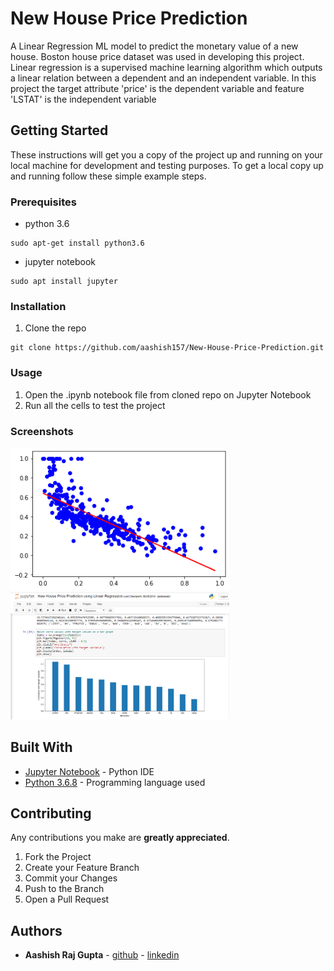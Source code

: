 # New House Price Prediction

A Linear Regression ML model to predict the monetary value of a new house. Boston house price dataset was used in developing this project. Linear regression is a supervised machine learning algorithm which outputs a linear relation between a dependent and an independent variable. In this project the target attribute 'price' is the dependent variable and feature 'LSTAT' is the independent variable

## Getting Started

These instructions will get you a copy of the project up and running on your local machine for development and testing purposes. To get a local copy up and running follow these simple example steps.

### Prerequisites

* python 3.6

```
sudo apt-get install python3.6
```
* jupyter notebook

```
sudo apt install jupyter
```

### Installation

1. Clone the repo
```
git clone https://github.com/aashish157/New-House-Price-Prediction.git
```


### Usage

1. Open the .ipynb notebook file from cloned repo on Jupyter Notebook
2. Run all the cells to test the project

### Screenshots

<div class="col-md-12 row">
	<img src="screenshots/s4.png" alt="s4" width="350px"/>
	<img src="screenshots/s2.png" alt="s2" width="350px"/>
</div>


## Built With

* [Jupyter Notebook](https://jupyter.org/) - Python IDE
* [Python 3.6.8](https://www.python.org/) - Programming language used

## Contributing

Any contributions you make are **greatly appreciated**.

1. Fork the Project
2. Create your Feature Branch 
3. Commit your Changes
4. Push to the Branch
5. Open a Pull Request

## Authors

* **Aashish Raj Gupta** - [github](https://github.com/aashish157) - [linkedin](https://www.linkedin.com/in/aashish157)



